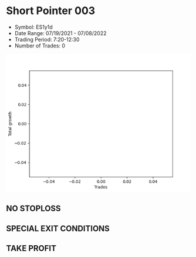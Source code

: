 # Short Pointer 003 
- Symbol: ES1y1d
- Date Range: 07/19/2021 - 07/08/2022
- Trading Period: 7:20-12:30
- Number of Trades: 0

![Plot](ShortPointer003ES1y1d.png)
## NO STOPLOSS









## SPECIAL EXIT CONDITIONS 


## TAKE PROFIT









